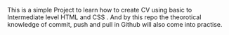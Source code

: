 This is a simple Project to learn how to create CV using basic to Intermediate level HTML and CSS . 
And by this repo the theorotical knowledge of commit, push and pull in Github will also come into practise. 
